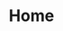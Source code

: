 ---
title: Home
seo_title: Babs op Voorne | Jouw Persoonlijke Trouwambtenaar
seo_description: Ontdek een unieke en persoonlijke huwelijksceremonie op maat in de regio Voorne-Putten. Jouw BABS voor een onvergetelijke dag.
headline: Jouw Persoonlijke BABS voor een Onvergetelijke Trouwceremonie op Voorne-Putten
subheadline: Een huwelijkssluiting die écht bij jullie past, vol warmte, oprechtheid en liefde.
hero_image: /uploads/doodle.jpg
intro_text: |
  Welkom bij Babs op Voorne, dé plek voor bruidsparen die dromen van een huwelijksceremonie die hun unieke verhaal vertelt. Ik geloof dat jullie trouwdag een weerspiegeling moet zijn van wie jullie zijn, en ik zet me met hart en ziel in om dat te realiseren.
cta1_text: Onze Werkwijze Ontdekken
cta1_link: https://babs-op-voorne.netlify.app/werkwijze/
cta2_text: Neem Contact Op
cta2_link: https://babs-op-voorne.netlify.app/contact/
geo_focus_text: "Jouw BABS in Voorne-Putten en Omgeving: Hellevoetsluis, Brielle, Westvoorne, Nissewaard en meer."
---